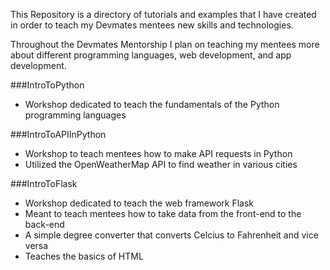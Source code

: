 This Repository is a directory of tutorials and examples that I have created in order to teach my Devmates mentees new skills and technologies.

Throughout the Devmates Mentorship I plan on teaching my mentees more about different programming languages, web development, and app development.

###IntroToPython
- Workshop dedicated to teach the fundamentals of the Python programming languages

###IntroToAPIInPython
- Workshop to teach mentees how to make API requests in Python
- Utilized the OpenWeatherMap API to find weather in various cities

###IntroToFlask
- Workshop dedicated to teach the web framework Flask
- Meant to teach mentees how to take data from the front-end to the back-end
- A simple degree converter that converts Celcius to Fahrenheit and vice versa
- Teaches the basics of HTML
